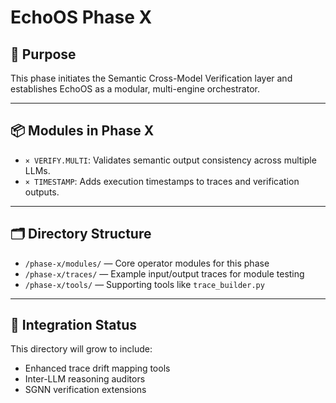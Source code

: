 # EchoOS Phase X

## 🧠 Purpose
This phase initiates the Semantic Cross-Model Verification layer and establishes EchoOS as a modular, multi-engine orchestrator.

---

## 📦 Modules in Phase X

- `× VERIFY.MULTI`: Validates semantic output consistency across multiple LLMs.
- `× TIMESTAMP`: Adds execution timestamps to traces and verification outputs.

---

## 🗂 Directory Structure

- `/phase-x/modules/` — Core operator modules for this phase
- `/phase-x/traces/` — Example input/output traces for module testing
- `/phase-x/tools/` — Supporting tools like `trace_builder.py`

---

## 🔧 Integration Status
This directory will grow to include:
- Enhanced trace drift mapping tools
- Inter-LLM reasoning auditors
- SGNN verification extensions

